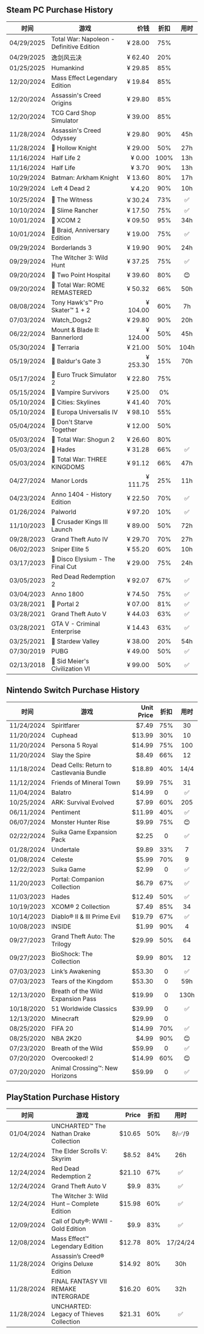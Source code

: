 ## Steam PC Purchase History

| 时间       | 游戏                                     | 价钱           |  折扣 | 用时| 
|------------|-----------------------------------------|---------------:|:-----:|:-----:|
| 04/29/2025 | Total War: Napoleon - Definitive Edition  | ¥ 28.00       |  75%  |     |
| 04/29/2025 | 逸剑风云决                               | ¥ 62.40         |  20%  |     |
| 01/25/2025 | Humankind                               | ¥ 29.85         |  85%  |     |
| 12/20/2024 | Mass Effect Legendary Edition           | ¥ 19.84         |  85%  |     |
| 12/20/2024 | Assassin's Creed Origins                | ¥ 29.80         |  85%  |     |
| 12/20/2024 | TCG Card Shop Simulator                 | ¥ 39.00         |  85%  |     |
| 11/28/2024 | Assassin's Creed Odyssey                | ¥ 29.80         |  90%  | 45h    |
| 11/28/2024 |  Hollow Knight                         | ¥ 29.00         |  50%  | 27h    |
| 11/16/2024 | Half Life 2                             | ¥ 0.00         |  100%  |  13h    |
| 11/16/2024 | Half Life                               | ¥ 3.70         |  90%  |  13h    |
| 10/29/2024 | Batman: Arkham Knight                   | ¥ 13.60         |  80%  |  17h    |
| 10/29/2024 | Left 4 Dead 2                           | ￥4.20           |  90%  |  10h    |
| 10/25/2024 |  The Witness                           | ￥30.24         |  73%  |  ✅  |
| 10/10/2024 |  Slime Rancher                         | ¥ 17.50	     |  75%  |   ✅ |
| 10/01/2024 |  XCOM 2                                | ¥ 09.50	     |  95%  |  34h |
| 10/01/2024 |  Braid, Anniversary Edition            | ¥ 19.00	     |  75%  |  ✅  |
| 09/29/2024 | Borderlands 3                           | ¥ 19.90	     |  90%  |  24h    |
| 09/29/2024 | The Witcher 3: Wild Hunt                | ¥ 37.25	     |  75%  |  ✅  |
| 09/20/2024 |  Two Point Hospital                    | ¥ 39.60	     |  80%  |  😊  |
| 09/20/2024 |  Total War: ROME REMASTERED            | ¥ 50.32	     |  66%  |  50h |
| 08/08/2024 | Tony Hawk's™ Pro Skater™ 1 + 2          | ¥ 104.00	     |  60%  |  7h  |
| 07/03/2024 | Watch_Dogs2                             | ¥ 29.80	     |  90%  | 20h  |
| 06/22/2024 | Mount & Blade II: Bannerlord            | ¥ 124.00        |  50%  |  45h    |
| 05/30/2024 |  Terraria                              | ¥ 21.00	     |  50%  | 104h |
| 05/19/2024 |  Baldur's Gate 3                       | ¥ 253.30        |  15%  |  70h |
| 05/17/2024 |  Euro Truck Simulator 2                | ¥ 22.80	     |  75%  |      |
| 05/15/2024 |  Vampire Survivors                     | ¥ 25.00	     |  0%   |      |
| 05/10/2024 |  Cities: Skylines                      | ¥ 41.40	     |  70%  |      |
| 05/10/2024 |  Europa Universalis IV                 | ¥ 98.10	     |  55%  |      |
| 05/04/2024 |  Don't Starve Together                 | ¥ 12.00	     |  50%  |      |
| 05/03/2024 |  Total War: Shogun 2                   | ¥ 26.60	     |  80%  |      |
| 05/03/2024 |  Hades                                 | ¥ 31.28         |  66%  |  ✅    |
| 05/03/2024 |  Total War: THREE KINGDOMS             | ¥ 91.12         |  66%  |  47h    |
| 04/27/2024 | Manor Lords                             | ¥ 111.75        |  25%  |  11h   |
| 04/23/2024 | Anno 1404 - History Edition             | ¥ 22.50	     |  70%  | ✅    |
| 01/26/2024 | Palworld                                | ¥ 97.20	     |  10%  |   ✅   |
| 11/10/2023 |  Crusader Kings III Launch             | ¥ 89.00	     |  50%  |  72h    |
| 09/28/2023 | Grand Theft Auto IV                     | ¥ 29.70	     |  70%  | 27h     |
| 06/02/2023 | Sniper Elite 5                          | ¥ 55.20	     |  60%  |  10h  |
| 03/17/2023 |  Disco Elysium - The Final Cut         | ¥ 29.00	     |  75%  |   24h   |
| 03/05/2023 | Red Dead Redemption 2                   | ¥ 92.07	     |  67%  |   ✅   |
| 03/04/2023 | Anno 1800                               | ¥ 74.50	     |  75%  |    ✅  |
| 03/28/2021 |  Portal 2                              | ¥ 07.00         |  81%  |  ✅    |
| 03/28/2021 | Grand Theft Auto V                      | ¥ 44.03         |  63%  |   ✅   |
| 03/28/2021 | GTA V - Criminal Enterprise             | ¥ 14.43         |  63%  | ✅     |
| 03/25/2021 |  Stardew Valley                        | ¥ 38.00         |  20%  |   54h   |
| 07/30/2019 | PUBG                                    | ¥ 49.00	     |  50%  |  ✅    |
| 02/13/2018 |  Sid Meier's Civilization VI           | ¥ 99.00	     |  50%  |   ✅   |

## Nintendo Switch Purchase History

| 时间       | 游戏                                         | Unit Price   |  折扣 | 用时| 
|------------|---------------------------------------------|-------------:|:-----:|:-----:|
| 11/24/2024 | Spiritfarer                                 |$7.49       | 75%   |30|
| 11/20/2024 | Cuphead                                     |$13.99       | 30%   |10|
| 11/20/2024 | Persona 5 Royal                             |$14.99        | 75%   |100|
| 11/20/2024 | Slay the Spire                              |$8.49        | 66%   |12|
| 11/18/2024 | Dead Cells: Return to Castlevania Bundle    |$18.89        | 40%   |14/4|
| 11/12/2024 | Friends of Mineral Town                     | $9.99       |  75%   | 31 |
| 11/04/2024 | Balatro                                     | $14.99       |  0    | ✅ |
| 10/25/2024 | ARK: Survival Evolved                       | $7.99        |  60%  | 205  |
| 06/11/2024 | Pentiment                                   | $11.99       | 40%   |  ✅     |
| 06/07/2024 | Monster Hunter Rise                         | $9.99        |  75%  |  😊 |
| 02/22/2024 | Suika Game Expansion Pack                   | $2.25        |  0    |  ✅ |
| 01/28/2024 | Undertale                                   | $9.89        |  33%  | 7  |
| 01/08/2024 | Celeste                                     | $5.99        |  70%  | 9  |
| 12/22/2023 | Suika Game                                  | $2.99        |  0    | ✅  |
| 11/20/2023 | Portal: Companion Collection                | $6.79        |  67%  |  ✅ |
| 11/03/2023 | Hades                                       | $12.49       |  50%  | ✅  |
| 10/19/2023 | XCOM® 2 Collection                          | $7.49        |  85%  | 34  |
| 10/14/2023 | Diablo® II & III Prime Evil             | $19.79       |  67% | ✅  |
| 10/08/2023 | INSIDE                                  | $1.99        |   90% | 4 |
| 09/27/2023 | Grand Theft Auto: The Trilogy           | $29.99       |  50%  | 64 |
| 09/27/2023 | BioShock: The Collection                | $9.99        | 80%   | 12  |
| 07/03/2023 | Link’s Awakening                        | $53.30       | 0   | ✅  |
| 07/03/2023 | Tears of the Kingdom                    | $53.30       | 0  | 59h |
| 12/13/2020 | Breath of the Wild Expansion Pass       | $19.99       | 0   | 130h  |
| 10/18/2020 | 51 Worldwide Classics                   | $39.99       |  0  | ✅  |
| 12/13/2020 | Minecraft                               | $29.99       | 0   |   |
| 08/25/2020 | FIFA 20                                 | $14.99       |  70%  |  ✅ |
| 08/25/2020 | NBA 2K20                                | $4.99        |  90%  | 😊  |
| 07/23/2020 | Breath of the Wild                      | $59.99       |  0  | ✅  |
| 07/20/2020 | Overcooked! 2                           | $14.99       |  60%  | 😊  |
| 07/20/2020 | Animal Crossing™: New Horizons          | $59.99       |  0  |  ✅ |

## PlayStation Purchase History

| 时间       | 游戏                                          | Price           |  折扣 | 用时| 
|------------|----------------------------------------------|---------------:|:-----:|:-----:|
| 01/04/2024 | UNCHARTED™ The Nathan Drake Collection       | $10.65        |  50%  | 8/✅/9  |
| 12/24/2024 | The Elder Scrolls V: Skyrim                  | $8.52        |  84%  | 26h  |
| 12/24/2024 | Red Dead Redemption 2                        | $21.10        |  67%  | ✅  |
| 12/24/2024 | Grand Theft Auto V                           | $9.9        |  83%  |  ✅ |
| 12/24/2024 | The Witcher 3: Wild Hunt – Complete Edition  | $15.98       |  60%  |  ✅ |
| 12/09/2024 | Call of Duty®: WWII - Gold Edition           | $9.9        |  83%  | ✅  |
| 12/08/2024 | Mass Effect™ Legendary Edition               | $12.78        |  80%  |  17/24/24 |
| 11/28/2024 | Assassin’s Creed® Origins Deluxe Edition     | $14.92        |  80%  |  30h  |
| 11/28/2024 | FINAL FANTASY VII REMAKE INTERGRADE          | $16.20       |  60%  | 32h  |
| 11/28/2024 | UNCHARTED: Legacy of Thieves Collection      | $21.31        |  60%  |✅   |